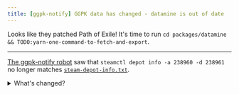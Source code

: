 ```yaml
---
title: [ggpk-notify] GGPK data has changed - datamine is out of date
---
```

Looks like they patched Path of Exile! It's time to run `cd packages/datamine && TODO:yarn-one-command-to-fetch-and-export`.

---

[The ggpk-notify robot][bot] saw that `steamctl depot info -a 238960 -d 238961` no longer matches [`steam-depot-info.txt`][info.txt].
<details><summary>What's changed?</summary>
<code>
{{ env.STEAM_DEPOT_INFO_NEW }}
</code>
</details>

[bot]: https://github.com/mapwatch/mapwatch/blob/master/.github/workflows/ggpk-notify.yml
[info.txt]: https://github.com/mapwatch/mapwatch/blob/master/packages/datamine/steam-depot-info.txt
